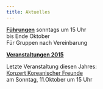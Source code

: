 ```yaml
---
title: Aktuelles
---
```


[**Führungen**](/fuehrungen/) sonntags um 15 Uhr  
bis Ende Oktober  
Für Gruppen nach Vereinbarung

[**Veranstaltungen 2015**](/veranstaltungen/2015/)   

    
Letzte Veranstaltung diesen Jahres:  
[Konzert Koreanischer Freunde](/veranstaltungen/2015/korea/)  
am Sonntag, 11.Oktober um 15 Uhr
  

